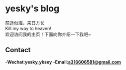 # yesky's blog

前途似海，来日方长\
Kill my way to heaven!\
欢迎访问我的主页！下面向你介绍一下我吧\~

<!-- .slide -->

## Contact
  -**Wechat:yesky_yksey**
  -**Email:a316606581@gmail.com**
<!-- .slide -->
